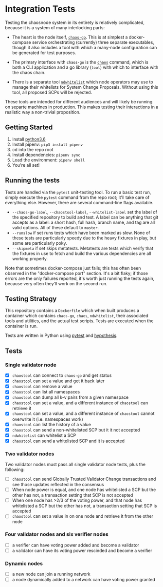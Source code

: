 # Integration Tests

Testing the chaosnode system in its entirety is relatively complicated, because it is a system of many interlocking parts:

- The heart is the node itself, [`chaos-go`](https://us-east-1.console.aws.amazon.com/codecommit/home?region=us-east-1#/repository/chaos-go/browse/HEAD/--/). This is at simplest a docker-compose service orchestrating (currently) three separate executables, though it also includes a tool with which a many-node configuration can be generated for test purposes.

- The primary interface with `chaos-go` is the [`chaos`](https://us-east-1.console.aws.amazon.com/codecommit/home?region=us-east-1#/repository/chaostool/browse/HEAD/--/) command, which is both a CLI application and a go library (`tool`) with which to interface with the chaos chain.

- There is a separate tool [`ndwhitelist`](https://us-east-1.console.aws.amazon.com/codecommit/home?region=us-east-1#/repository/whitelist/browse/HEAD/--/) which node operators may use to manage their whitelists for System Change Proposals. Without using this tool, all proposed SCPs will be rejected.

These tools are intended for different audiences and will likely be running on separte machines in production. This makes testing their interactions in a realistic way a non-trivial proposition.

## Getting Started

1. Install [python3.6](https://www.python.org/downloads/)
2. Install pipenv: `pip3 install pipenv`
3. cd into the repo root
4. Install dependencies: `pipenv sync`
5. Load the environment: `pipenv shell`
6. You're all set!

## Running the tests

Tests are handled via the `pytest` unit-testing tool. To run a basic test run, simply execute the `pytest` command from the repo root; it'll take care of everything else. However, there are several command-line flags available.

- `--chaos-go-label`, `--chaostool-label`, `--whitelist-label` set the label of the specified repository to build and test. A label can be anything that git accepts as a label: a short hash, full hash, branch name, and tag are all valid options. All of these default to `master`.
- `--runslow` if set runs tests which have been marked as slow. None of these tests are particularly speedy due to the heavy fixtures in play, but some are particularly poky.
- `--skipmeta` if set skips metatests. Metatests are tests which verify that the fixtures in use to fetch and build the various dependencies are all working properly.

Note that sometimes docker-compose just fails; this has often been observed in the "docker-compose port" section. It's a bit flaky; if those errors are the only failures reported, it's worth just running the tests again, because very often they'll work on the second run.

## Testing Strategy

This repository contains a `Dockerfile` which when built produces a container which contains `chaos-go`, `chaos`, `ndwhitelist`, their associated tools and utilities, and the actual test scripts. Tests are executed when the container is run.

Tests are written in Python using [pytest](https://docs.pytest.org/en/latest/) and [hypothesis](https://hypothesis.readthedocs.io/en/latest/).

## Tests

### Single validator node

- [X] `chaostool` can connect to `chaos-go` and get status
- [X] `chaostool` can set a value and get it back later
- [X] `chaostool` can remove a value
- [X] `chaostool` can list all namespaces
- [X] `chaostool` can dump all k-v pairs from a given namespace
- [X] `chaostool` can set a value, and a different instance of `chaostool` can retrieve it
- [X] `chaostool` can set a value, and a different instance of `chaostool` cannot overwrite it (i.e. namespaces work)
- [X] `chaostool` can list the history of a value
- [X] `chaostool` can send a non-whitelisted SCP but it it not accepted
- [X] `ndwhitelist` can whitelist a SCP
- [X] `chaostool` can send a whitelisted SCP and it is accepted

### Two validator nodes

Two validator nodes must pass all single validator node tests, plus the following:

- [ ] `chaostool` can send Globally Trusted Validator Change transactions and see those updates reflected in the consensus
- [ ] When node power is equal, and one node has whitelisted a SCP but the other has not, a transaction setting that SCP is not accepted
- [ ] When one node has >2/3 of the voting power, and that node has whitelisted a SCP but the other has not, a transaction setting that SCP is accepted
- [ ] `chaostool` can set a value in on one node and retrieve it from the other node

### Four validator nodes and six verifier nodes

- [ ] a verifier can have voting power added and become a validator
- [ ] a validator can have its voting power rescinded and become a verifier

### Dynamic nodes

- [ ] a new node can join a running network
- [ ] a node dynamically added to a network can have voting power granted
